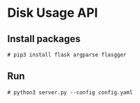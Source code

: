 # Disk Usage API

## Install packages

```
# pip3 install flask argparse flasgger
```

## Run

```
# python3 server.py --config config.yaml
```
